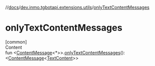 //[docs](../../index.md)/[dev.inmo.tgbotapi.extensions.utils](index.md)/[onlyTextContentMessages](only-text-content-messages.md)



# onlyTextContentMessages  
[common]  
Content  
fun <[ContentMessage](../dev.inmo.tgbotapi.types.message.abstracts/-content-message/index.md)<*>>.[onlyTextContentMessages](only-text-content-messages.md)(): <[ContentMessage](../dev.inmo.tgbotapi.types.message.abstracts/-content-message/index.md)<[TextContent](../dev.inmo.tgbotapi.types.message.content/-text-content/index.md)>>  




